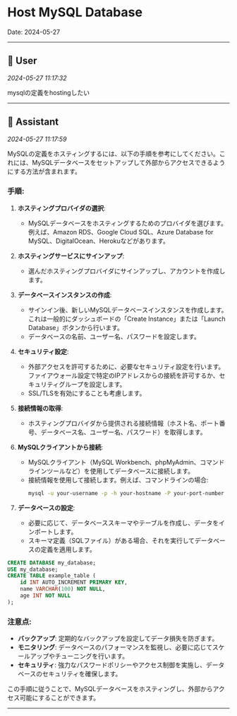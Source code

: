 # Host MySQL Database

Date: 2024-05-27

---

## 👤 User
*2024-05-27 11:17:32*

mysqlの定義をhostingしたい

---

## 🤖 Assistant
*2024-05-27 11:17:59*

MySQLの定義をホスティングするには、以下の手順を参考にしてください。これには、MySQLデータベースをセットアップして外部からアクセスできるようにする方法が含まれます。

### 手順:

1. **ホスティングプロバイダの選択**:
    - MySQLデータベースをホスティングするためのプロバイダを選びます。例えば、Amazon RDS、Google Cloud SQL、Azure Database for MySQL、DigitalOcean、Herokuなどがあります。

2. **ホスティングサービスにサインアップ**:
    - 選んだホスティングプロバイダにサインアップし、アカウントを作成します。

3. **データベースインスタンスの作成**:
    - サインイン後、新しいMySQLデータベースインスタンスを作成します。これは一般的にダッシュボードの「Create Instance」または「Launch Database」ボタンから行います。
    - データベースの名前、ユーザー名、パスワードを設定します。

4. **セキュリティ設定**:
    - 外部アクセスを許可するために、必要なセキュリティ設定を行います。ファイアウォール設定で特定のIPアドレスからの接続を許可するか、セキュリティグループを設定します。
    - SSL/TLSを有効にすることも考慮します。

5. **接続情報の取得**:
    - ホスティングプロバイダから提供される接続情報（ホスト名、ポート番号、データベース名、ユーザー名、パスワード）を取得します。

6. **MySQLクライアントから接続**:
    - MySQLクライアント（MySQL Workbench、phpMyAdmin、コマンドラインツールなど）を使用してデータベースに接続します。
    - 接続情報を使用して接続します。例えば、コマンドラインの場合:
      ```bash
      mysql -u your-username -p -h your-hostname -P your-port-number
      ```

7. **データベースの設定**:
    - 必要に応じて、データベーススキーマやテーブルを作成し、データをインポートします。
    - スキーマ定義（SQLファイル）がある場合、それを実行してデータベースの定義を適用します。

```sql
CREATE DATABASE my_database;
USE my_database;
CREATE TABLE example_table (
    id INT AUTO_INCREMENT PRIMARY KEY,
    name VARCHAR(100) NOT NULL,
    age INT NOT NULL
);
```

### 注意点:
- **バックアップ**: 定期的なバックアップを設定してデータ損失を防ぎます。
- **モニタリング**: データベースのパフォーマンスを監視し、必要に応じてスケールアップやチューニングを行います。
- **セキュリティ**: 強力なパスワードポリシーやアクセス制御を実施し、データベースのセキュリティを確保します。

この手順に従うことで、MySQLデータベースをホスティングし、外部からアクセス可能にすることができます。

---
